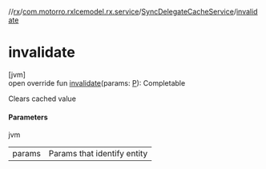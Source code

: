 //[rx](../../../index.md)/[com.motorro.rxlcemodel.rx.service](../index.md)/[SyncDelegateCacheService](index.md)/[invalidate](invalidate.md)

# invalidate

[jvm]\
open override fun [invalidate](invalidate.md)(params: [P](index.md)): Completable

Clears cached value

#### Parameters

jvm

| | |
|---|---|
| params | Params that identify entity |
